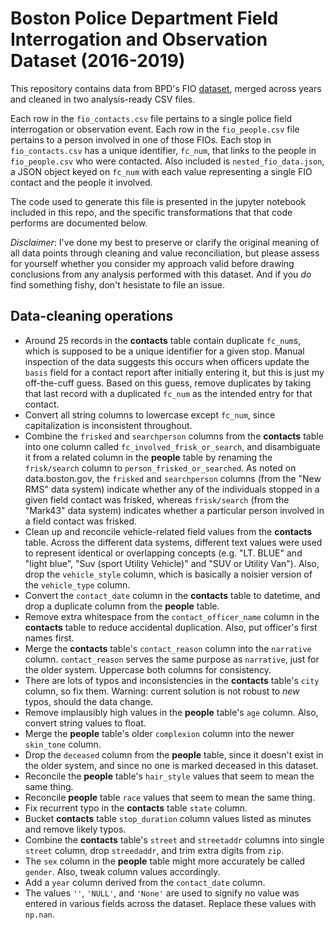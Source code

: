 # Boston Police Department Field Interrogation and Observation Dataset (2016-2019)

This repository contains data from BPD's FIO [dataset](https://data.boston.gov/dataset/boston-police-department-fio), merged across years and cleaned in two analysis-ready CSV files.

Each row in the `fio_contacts.csv` file pertains to a single police field interrogation or observation event. Each row in the `fio_people.csv` file pertains to a person involved in one of those FIOs. Each stop in `fio_contacts.csv` has a unique identifier, `fc_num`, that links to the people in `fio_people.csv` who were contacted. Also included is `nested_fio_data.json`, a JSON object keyed on `fc_num` with each value representing a single FIO contact and the people it involved.

The code used to generate this file is presented in the jupyter notebook included in this repo, and the specific transformations that that code performs are documented below.

_Disclaimer_: I've done my best to preserve or clarify the original meaning of all data points through cleaning and value reconciliation, but please assess for yourself whether you consider my approach valid before drawing conclusions from any analysis performed with this dataset. And if you _do_ find something fishy, don't hesistate to file an issue.








## Data-cleaning operations
- Around 25 records in the **contacts** table contain duplicate `fc_num`s, which is supposed to be a unique 
    identifier for a given stop. Manual inspection of the data suggests this occurs when officers update the `basis`
    field for a contact report after initially entering it, but this is just my off-the-cuff guess. Based on 
    this guess, remove duplicates by taking that last record with a duplicated `fc_num` as the intended entry for
    that contact.
- Convert all string columns to lowercase except `fc_num`, since capitalization is inconsistent throughout.
- Combine the `frisked` and `searchperson` columns from the **contacts** table into one column called `fc_involved_frisk_or_search`,
    and disambiguate it from a related column in the **people** table by renaming the `frisk/search` column to `person_frisked_or_searched`.
    As noted on data.boston.gov, the `frisked` and `searchperson` columns (from the "New RMS" data system) indicate whether any of the 
    individuals stopped in a given field contact was frisked, whereas `frisk/search` (from the "Mark43" data system) indicates whether
    a particular person involved in a field contact was frisked.
- Clean up and reconcile vehicle-related field values from the **contacts** table. Across the different data systems, different text values
    were used to represent identical or overlapping concepts (e.g. "LT. BLUE" and "light blue", "Suv (sport Utility Vehicle)" 
    and "SUV or Utility Van"). Also, drop the `vehicle_style` column, which is basically a noisier version of the `vehicle_type` column.
- Convert the `contact_date` column in the **contacts** table to datetime, 
    and drop a duplicate column from the **people** table.
- Remove extra whitespace from the `contact_officer_name` column in the **contacts** table 
    to reduce accidental duplication. Also, put officer's first names first.
- Merge the **contacts** table's `contact_reason` column into the `narrative` column. `contact_reason` serves the same purpose as `narrative`,
    just for the older system. Uppercase both columns for consistency.
- There are lots of typos and inconsistencies in the **contacts** table's `city` column, so fix them.
    Warning: current solution is not robust to *new* typos, should the data change.
- Remove implausibly high values in the **people** table's `age` column. Also, convert string values to float.
- Merge the **people** table's older `complexion` column into the newer `skin_tone` column.
- Drop the `deceased` column from the **people** table, since it doesn't exist in the older system, and since no one 
    is marked deceased in this dataset.
- Reconcile the **people** table's `hair_style` values that seem to mean the same thing.
- Reconcile **people** table `race` values that seem to mean the same thing.
- Fix recurrent typo in the **contacts** table `state` column.
- Bucket **contacts** table `stop_duration` column values listed as minutes and remove likely typos.
- Combine the **contacts** table's `street` and `streetaddr` columns into single `street` column, 
    drop `streedaddr`, and trim extra digits from `zip`.
- The `sex` column in the **people** table might more accurately be called `gender`. Also, tweak column values accordingly.
- Add a `year` column derived from the `contact_date` column.
- The values `''`, `'NULL'`, and `'None'` are used to signify no value was entered in various fields across the dataset.
    Replace these values with `np.nan`.